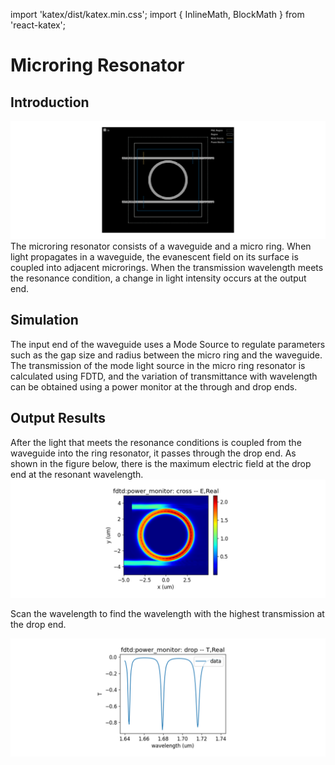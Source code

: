 import 'katex/dist/katex.min.css';
import { InlineMath, BlockMath } from 'react-katex';

# Microring Resonator


<div class="text-justify">

</div>

## Introduction
![](mr.png)
The microring resonator consists of a waveguide and a micro ring. When light propagates in a waveguide, the evanescent field on its surface is coupled into adjacent microrings. When the transmission wavelength meets the resonance condition, a change in light intensity occurs at the output end.

## Simulation
The input end of the waveguide uses a Mode Source to regulate parameters such as the gap size and radius between the micro ring and the waveguide. The transmission of the mode light source in the micro ring resonator is calculated using FDTD, and the variation of transmittance with wavelength can be obtained using a power monitor at the through and drop ends.
## Output Results

After the light that meets the resonance conditions is coupled from the waveguide into the ring resonator, it passes through the drop end. As shown in the figure below, there is the maximum electric field at the drop end at the resonant wavelength.
![](mr_xy.png)

Scan the wavelength to find the wavelength with the highest transmission at the drop end.

![](drop.png)